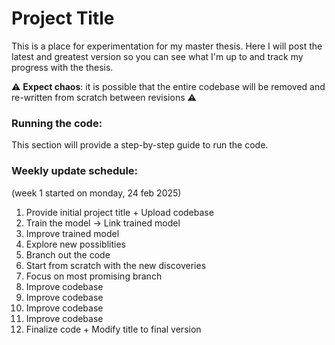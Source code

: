 # Project Title

This is a place for experimentation for my master thesis. Here I will post the latest and greatest version so you can see what I'm up to and track my progress with the thesis.

⚠️ **Expect chaos**: it is possible that the entire codebase will be removed and re-written from scratch between revisions ⚠️

### Running the code:

This section will provide a step-by-step guide to run the code.

### Weekly update schedule:

(week 1 started on monday, 24 feb 2025)
1. Provide initial project title + Upload codebase
2. Train the model -> Link trained model
3. Improve trained model
4. Explore new possiblities
5. Branch out the code
6. Start from scratch with the new discoveries
7. Focus on most promising branch
8. Improve codebase
9. Improve codebase
10. Improve codebase
11. Improve codebase
12. Finalize code + Modify title to final version
